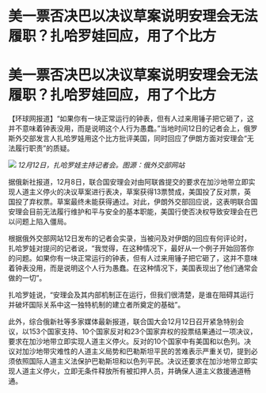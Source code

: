 # 美一票否决巴以决议草案说明安理会无法履职？扎哈罗娃回应，用了个比方

# 美一票否决巴以决议草案说明安理会无法履职？扎哈罗娃回应，用了个比方

【环球网报道】“如果你有一块正常运行的钟表，但有人过来用锤子把它砸了，这并不意味着钟表没用，而是说明这个人行为愚蠢。”当地时间12日的记者会上，俄罗斯外交部发言人扎哈罗娃用这个比方批评美国，同时回应了伊朗方面对安理会“无法履行职责”的质疑。

![](https://inews.gtimg.com/om_bt/OH8dUTw3mERwbPCH_OV9gRBs8Bj1mH-5yZVRC015x3mGoAA/1000)
_12月12日，扎哈罗娃主持记者会。图源：俄外交部网站_

据俄新社报道，12月8日，联合国安理会对由阿联酋提交的要求在加沙地带立即实现人道主义停火的决议草案进行表决，草案获得13票赞成，美国投了反对票，英国投了弃权票。草案最终未能获得通过。对此，伊朗外交部回应说，这表明联合国安理会目前无法履行维护和平与安全的基本职能，美国行使否决权导致安理会在巴以问题上陷入僵局。

根据俄外交部网站12日发布的记者会实录，当被问及对伊朗的回应有何评论时，扎哈罗娃对提问的记者说，“我觉得，在这种情况下，最好从一个例子开始回答你的问题。如果你有一块正常运行的钟表，但有人过来用锤子把它砸了，这并不意味着钟表没用，而是说明这个人行为愚蠢。在这种情况下，美国表现出了他们通常会做的一切”。

扎哈罗娃说，“安理会及其内部机制正在运行，但我们很清楚，是谁在阻碍其运行并破坏国际关系中这一独特机制的建立者所奠定的基础”。

此外，综合俄新社等多家媒体最新报道，联合国大会12月12日召开紧急特别会议，以153个国家支持、10个国家反对和23个国家弃权的投票结果通过一项决议，要求在加沙地带立即实现人道主义停火。反对的10个国家中有美国和以色列。决议对加沙地带灾难性的人道主义局势和巴勒斯坦平民的苦难表示严重关切，提到必须依照国际人道主义法保护巴勒斯坦和以色列平民。决议还要求在加沙地带立即实现人道主义停火，立即无条件释放所有被扣押人员，并确保人道主义救援通道畅通。

